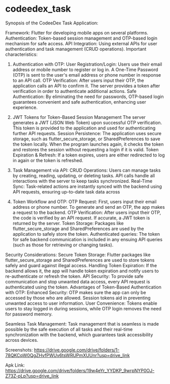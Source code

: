 # codeedex_task

Synopsis of the CodeeDex Task Application:

Framework: Flutter for developing mobile apps on several platforms.
Authentication: Token-based session management and OTP-based login mechanism for safe access.
API Integration: Using external APIs for user authentication and task management (CRUD operations).
Important characteristics:
1. Authentication with OTP:
User Registration/Login:
Users use their email address or mobile number to register or log in.
A One-Time Password (OTP) is sent to the user's email address or phone number in response to an API call.
OTP Verification: After users input their OTP, the application calls an API to confirm it.
The server provides a token after verification in order to authenticate additional actions.
Safe Authentication: By eliminating the need for passwords, OTP-based login guarantees convenient and safe authentication, enhancing user experience.

2. JWT Tokens for Token-Based Session Management
The server generates a JWT (JSON Web Token) upon successful OTP verification. This token is provided to the application and used for authenticating further API requests.
Session Persistence: The application uses secure storage, such as flutter_secure_storage, or SharedPreferences to save the token locally. When the program launches again, it checks the token and restores the session without requesting a login if it is valid.
Token Expiration & Refresh: If a token expires, users are either redirected to log in again or the token is refreshed.

3. Task Management via API:
CRUD Operations:
Users can manage tasks by creating, reading, updating, or deleting tasks. API calls handle all interactions with the server to keep tasks synchronized.
Real-Time Sync:
Task-related actions are instantly synced with the backend using API requests, ensuring up-to-date task data across 

4. Token Workflow and OTP:
OTP Request: First, users input their email address or phone number. To generate and send an OTP, the app makes a request to the backend.
OTP Verification: After users input their OTP, the code is verified by an API request. If accurate, a JWT token is returned by the server.
Token Storage: Packages like flutter_secure_storage and SharedPreferences are used by the application to safely store the token.
Authenticated queries: The token for safe backend communication is included in any ensuing API queries (such as those for retrieving or changing tasks).


Security Considerations:
Secure Token Storage: Flutter packages like flutter_secure_storage and SharedPreferences are used to store tokens safely and guard against illegal access.
Handling Token Expiration: If the backend allows it, the app will handle token expiration and notify users to re-authenticate or refresh the token.
API Security: To provide safe communication and stop unwanted data access, every API request is authenticated using the token.
Advantages of Token-Based Authentication with OTP:
Enhanced Security: OTP makes sure the app can only be accessed by those who are allowed. Session tokens aid in preventing unwanted access to user information.
User Convenience: Tokens enable users to stay logged in during sessions, while OTP login removes the need for password memory.

Seamless Task Management:
Task management that is seamless is made possible by the safe execution of all tasks and their real-time synchronization with the backend, which guarantees task accessibility across devices.

Screenshots: https://drive.google.com/drive/folders/1-78QKCqW0QgZHvfPWUv6tsWRUPmXUUnr?usp=drive_link

Apk Link: https://drive.google.com/drive/folders/19w4eYr_YYDKP_9wrpNYP0OJ-Z73Z-pLp?usp=drive_link
